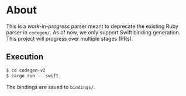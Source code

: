 # About

This is a _work-in-progress_ parser meant to deprecate the existing Ruby parser
in `codegen/`. As of now, we only support Swift binding generation. This project
will progress over multiple stages (PRs).

## Execution

```bash
$ cd codegen-v2
$ cargo run -- swift
```

The bindings are saved to `bindings/`.
